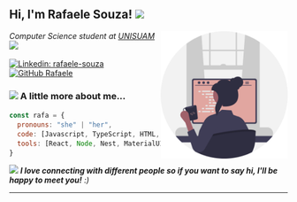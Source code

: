 <h2> Hi, I'm Rafaele Souza! <img src="https://media.giphy.com/media/mGcNjsfWAjY5AEZNw6/giphy.gif" width="50"></h2>
<img align='right' src="./undraw_programmer_re_owql.svg" width="230">
<p><em>Computer Science student at <a href="https://www.unisuam.edu.br/">UNISUAM </a><img src="https://media.giphy.com/media/fYSnHlufseco8Fh93Z/giphy.gif" width="30"></br></em></p>


[![Linkedin: rafaele-souza](https://img.shields.io/badge/Rafaele_Souza-blue?style=flat&logo=Linkedin&logoColor=white&link=https://www.linkedin.com/in/rafaele-souza/)](https://www.linkedin.com/in/rafaele-souza/)
[![GitHub Rafaele](https://img.shields.io/github/followers/raffaez?label=follow&style=social)](https://github.com/raffaez)


### <img src="https://media.giphy.com/media/VgCDAzcKvsR6OM0uWg/giphy.gif" width="50"> A little more about me...  

```javascript
const rafa = {
  pronouns: "she" | "her",
  code: [Javascript, TypeScript, HTML, CSS, PHP, Java],
  tools: [React, Node, Nest, MaterialUI, Bootstrap],
}
```

<img src="https://media.giphy.com/media/LnQjpWaON8nhr21vNW/giphy.gif" width="60"> <em><b>I love connecting with different people so if you want to say hi, I'll be happy to meet you!</b> :)</em>

---
